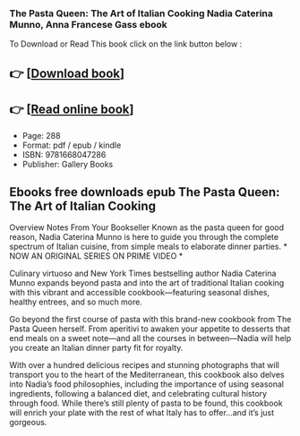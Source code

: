 ### The Pasta Queen: The Art of Italian Cooking Nadia Caterina Munno, Anna Francese Gass ebook

To Download or Read This book click on the link button below :

## 👉  [**[Download book](http://get-pdfs.com/download.php?group=book&from=github.com&id=721869&lnk=1079 "Download book")**]

## 👉  [**[Read online book](http://get-pdfs.com/download.php?group=book&from=github.com&id=721869&lnk=1079 "Read online book")**]


* Page: 288
* Format: pdf / epub / kindle
* ISBN: 9781668047286
* Publisher: Gallery Books



## Ebooks free downloads epub The Pasta Queen: The Art of Italian Cooking


Overview
Notes From Your Bookseller Known as the pasta queen for good reason, Nadia Caterina Munno is here to guide you through the complete spectrum of Italian cuisine, from simple meals to elaborate dinner parties. * NOW AN ORIGINAL SERIES ON PRIME VIDEO *
 
 Culinary virtuoso and New York Times bestselling author Nadia Caterina Munno expands beyond pasta and into the art of traditional Italian cooking with this vibrant and accessible cookbook—featuring seasonal dishes, healthy entrees, and so much more.
 
 Go beyond the first course of pasta with this brand-new cookbook from The Pasta Queen herself. From aperitivi to awaken your appetite to desserts that end meals on a sweet note—and all the courses in between—Nadia will help you create an Italian dinner party fit for royalty.
 
 With over a hundred delicious recipes and stunning photographs that will transport you to the heart of the Mediterranean, this cookbook also delves into Nadia’s food philosophies, including the importance of using seasonal ingredients, following a balanced diet, and celebrating cultural history through food. While there’s still plenty of pasta to be found, this cookbook will enrich your plate with the rest of what Italy has to offer…and it’s just gorgeous.



